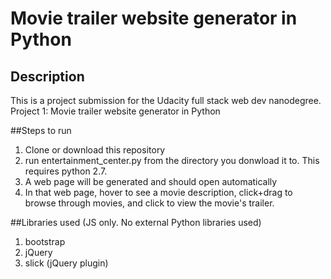 # Movie trailer website generator in Python
## Description
This is a project submission for the Udacity full stack web dev nanodegree.  Project 1: Movie trailer website generator in Python

##Steps to run
1. Clone or download this repository
2. run entertainment_center.py from the directory you donwload it to.  This requires python 2.7.
3. A web page will be generated and should open automatically
4. In that web page, hover to see a movie description, click+drag to browse through movies, and click to view the movie's trailer.

##Libraries used (JS only.  No external Python libraries used)
1. bootstrap
2. jQuery
3. slick (jQuery plugin)